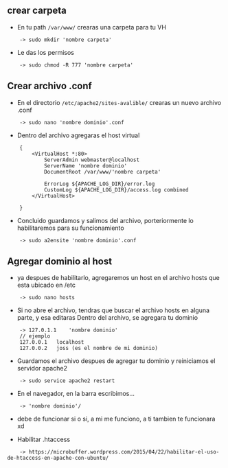 ## crear carpeta
- En tu path `/var/www/` crearas una carpeta para tu VH
~~~
    -> sudo mkdir 'nombre carpeta'
~~~
- Le das los permisos
~~~
    -> sudo chmod -R 777 'nombre carpeta'
~~~
## Crear archivo .conf
- En el directorio `/etc/apache2/sites-avalible/` crearas un nuevo archivo .conf
~~~
    -> sudo nano 'nombre dominio'.conf
~~~
- Dentro del archivo agregaras el host virtual
~~~
    {
        <VirtualHost *:80>
            ServerAdmin webmaster@localhost
            ServerName 'nombre dominio'
            DocumentRoot /var/www/'nombre carpeta'

            ErrorLog ${APACHE_LOG_DIR}/error.log
            CustomLog ${APACHE_LOG_DIR}/access.log combined
        </VirtualHost>

    }
~~~
- Concluido guardamos y salimos del archivo, porteriormente lo habilitaremos para su funcionamiento
~~~
    -> sudo a2ensite 'nombre dominio'.conf 
~~~
## Agregar dominio al host
- ya despues de habilitarlo, agregaremos un host en el archivo hosts que esta ubicado en /etc
~~~
    -> sudo nano hosts
~~~
- Si no abre el archivo, tendras que buscar el archivo hosts en alguna parte, y esa editaras
Dentro del archivo, se agregara tu dominio
~~~
    -> 127.0.1.1    'nombre dominio'
    // ejemplo 
    127.0.0.1   localhost
    127.0.0.2   joss (es el nombre de mi dominio)
~~~
- Guardamos el archivo despues de agregar tu dominio y reiniciamos el servidor apache2
~~~
    -> sudo service apache2 restart
~~~
- En el navegador, en la barra escribimos...
~~~
    -> 'nombre dominio'/
~~~
- debe de funcionar si o si, a mi me funciono, a ti tambien te funcionara xd

- Habilitar .htaccess
~~~
    -> https://microbuffer.wordpress.com/2015/04/22/habilitar-el-uso-de-htaccess-en-apache-con-ubuntu/
~~~